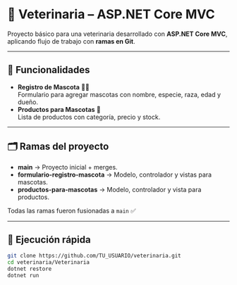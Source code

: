 # 🐾 Veterinaria – ASP.NET Core MVC

Proyecto básico para una veterinaria desarrollado con **ASP.NET Core MVC**, aplicando flujo de trabajo con **ramas en Git**.

---

## 📌 Funcionalidades
- **Registro de Mascota** 🐶🐱  
  Formulario para agregar mascotas con nombre, especie, raza, edad y dueño.
- **Productos para Mascotas** 🛒  
  Lista de productos con categoría, precio y stock.

---

## 🗂 Ramas del proyecto
- **main** → Proyecto inicial + merges.
- **formulario-registro-mascota** → Modelo, controlador y vistas para mascotas.
- **productos-para-mascotas** → Modelo, controlador y vista para productos.

Todas las ramas fueron fusionadas a `main` ✅

---

## 🚀 Ejecución rápida
```bash
git clone https://github.com/TU_USUARIO/veterinaria.git
cd veterinaria/Veterinaria
dotnet restore
dotnet run

